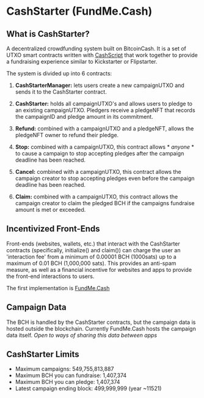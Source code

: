 # CashStarter (FundMe.Cash)

## What is CashStarter?
A decentralized crowdfunding system built on BitcoinCash. It is a set of UTXO smart contracts written with [CashScript](https://cashscript.org/) that work together to provide a fundraising experience similar to Kickstarter or Flipstarter. 

The system is divided up into 6 contracts:

1. **CashStarterManager:** lets users create a new campaignUTXO and sends it to the CashStarter contract.

2. **CashStarter:** holds all campaignUTXO's and allows users to pledge to an existing campaignUTXO. Pledgers receive a pledgeNFT that records the campaignID and pledge amount in its commitment.

3. **Refund:** combined with a campaignUTXO and a pledgeNFT, allows the pledgeNFT owner to refund their pledge.

4. **Stop:** combined with a campaignUTXO, this contract allows * *anyone* * to cause a campaign to stop accepting pledges after the campaign deadline has been reached.

5. **Cancel:** combined with a campaignUTXO, this contract allows the campaign creator to stop accepting pledges even before the campaign deadline has been reached.

6. **Claim:** combined with a campaignUTXO, this contract allows the campaign creator to claim the pledged BCH if the campaigns fundraise amount is met or exceeded.

## Incentivized Front-Ends
Front-ends (websites, wallets, etc.) that interact with the CashStarter contracts (specifically, initialize() and claim()) can charge the user an 'interaction fee' from a minimum of 0.00001 BCH (1000sats) up to a maximum of 0.01 BCH (1,000,000 sats). This provides an anti-spam measure, as well as a financial incentive for websites and apps to provide the front-end interactions to users.

The first implementation is [FundMe.Cash](https://fundme.cash)

## Campaign Data
The BCH is handled by the CashStarter contracts, but the campaign data is hosted outside the blockchain. Currently FundMe.Cash hosts the campaign data itself.
*Open to ways of sharing this data between apps* 

## CashStarter Limits
* Maximum campaigns: 549,755,813,887 
* Maximum BCH you can fundraise: 1,407,374
* Maximum BCH you can pledge: 1,407,374
* Latest campaign ending block: 499,999,999 (year ~11521)
